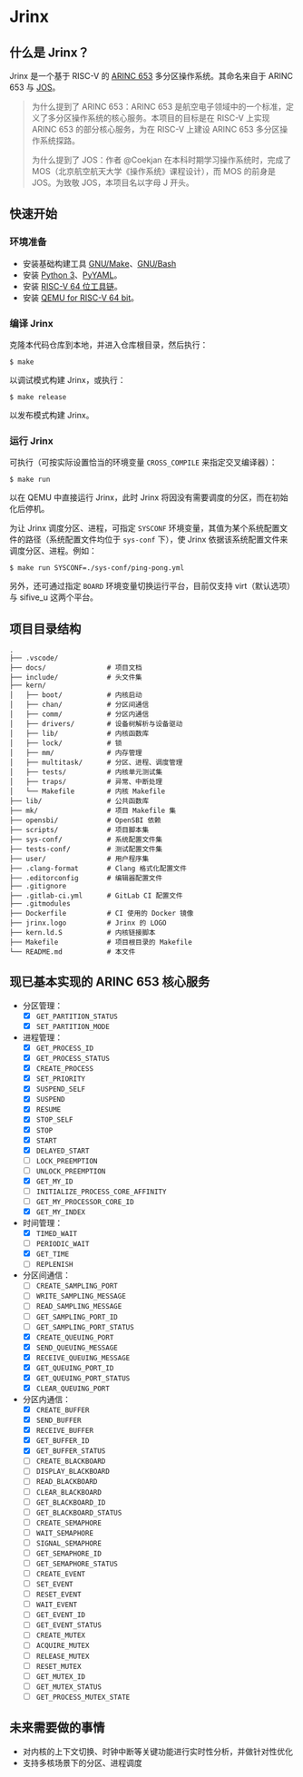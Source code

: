 # Jrinx

## 什么是 Jrinx？

Jrinx 是一个基于 RISC-V 的 [ARINC 653](https://wikipedia.org/wiki/ARINC_653) 多分区操作系统。其命名来自于 ARINC 653 与 [JOS](https://pdos.csail.mit.edu/6.828/2014/overview.html)。

> 为什么提到了 ARINC 653：ARINC 653 是航空电子领域中的一个标准，定义了多分区操作系统的核心服务。本项目的目标是在 RISC-V 上实现 ARINC 653 的部分核心服务，为在 RISC-V 上建设 ARINC 653 多分区操作系统探路。
>
> 为什么提到了 JOS：作者 @Coekjan 在本科时期学习操作系统时，完成了 MOS（北京航空航天大学《操作系统》课程设计），而 MOS 的前身是 JOS。为致敬 JOS，本项目名以字母 J 开头。

## 快速开始

### 环境准备

- 安装基础构建工具 [GNU/Make](https://www.gnu.org/software/make/)、[GNU/Bash](https://www.gnu.org/software/bash/)
- 安装 [Python 3](https://www.python.org/)、[PyYAML](https://pyyaml.org/)。
- 安装 [RISC-V 64 位工具链](https://github.com/riscv-collab/riscv-gnu-toolchain)。
- 安装 [QEMU for RISC-V 64 bit](https://github.com/qemu/qemu)。

### 编译 Jrinx

克隆本代码仓库到本地，并进入仓库根目录，然后执行：

```console
$ make
```

以调试模式构建 Jrinx，或执行：

```console
$ make release
```

以发布模式构建 Jrinx。

### 运行 Jrinx

可执行（可按实际设置恰当的环境变量 `CROSS_COMPILE` 来指定交叉编译器）：

```console
$ make run
```

以在 QEMU 中直接运行 Jrinx，此时 Jrinx 将因没有需要调度的分区，而在初始化后停机。

为让 Jrinx 调度分区、进程，可指定 `SYSCONF` 环境变量，其值为某个系统配置文件的路径（系统配置文件均位于 `sys-conf` 下），使 Jrinx 依据该系统配置文件来调度分区、进程。例如：

```console
$ make run SYSCONF=./sys-conf/ping-pong.yml
```

另外，还可通过指定 `BOARD` 环境变量切换运行平台，目前仅支持 virt（默认选项）与 sifive_u 这两个平台。

## 项目目录结构

```plaintext
.
├── .vscode/
├── docs/               # 项目文档
├── include/            # 头文件集
├── kern/
│   ├── boot/           # 内核启动
│   ├── chan/           # 分区间通信
│   ├── comm/           # 分区内通信
│   ├── drivers/        # 设备树解析与设备驱动
│   ├── lib/            # 内核函数库
│   ├── lock/           # 锁
│   ├── mm/             # 内存管理
│   ├── multitask/      # 分区、进程、调度管理
│   ├── tests/          # 内核单元测试集
│   ├── traps/          # 异常、中断处理
│   └── Makefile        # 内核 Makefile
├── lib/                # 公共函数库
├── mk/                 # 项目 Makefile 集
├── opensbi/            # OpenSBI 依赖
├── scripts/            # 项目脚本集
├── sys-conf/           # 系统配置文件集
├── tests-conf/         # 测试配置文件集
├── user/               # 用户程序集
├── .clang-format       # Clang 格式化配置文件
├── .editorconfig       # 编辑器配置文件
├── .gitignore
├── .gitlab-ci.yml      # GitLab CI 配置文件
├── .gitmodules
├── Dockerfile          # CI 使用的 Docker 镜像
├── jrinx.logo          # Jrinx 的 LOGO
├── kern.ld.S           # 内核链接脚本
├── Makefile            # 项目根目录的 Makefile
└── README.md           # 本文件
```

## 现已基本实现的 ARINC 653 核心服务

- 分区管理：
  - [x] `GET_PARTITION_STATUS`
  - [x] `SET_PARTITION_MODE`
- 进程管理：
  - [x] `GET_PROCESS_ID`
  - [x] `GET_PROCESS_STATUS`
  - [x] `CREATE_PROCESS`
  - [x] `SET_PRIORITY`
  - [x] `SUSPEND_SELF`
  - [x] `SUSPEND`
  - [x] `RESUME`
  - [x] `STOP_SELF`
  - [x] `STOP`
  - [x] `START`
  - [x] `DELAYED_START`
  - [ ] `LOCK_PREEMPTION`
  - [ ] `UNLOCK_PREEMPTION`
  - [x] `GET_MY_ID`
  - [ ] `INITIALIZE_PROCESS_CORE_AFFINITY`
  - [ ] `GET_MY_PROCESSOR_CORE_ID`
  - [x] `GET_MY_INDEX`
- 时间管理：
  - [x] `TIMED_WAIT`
  - [ ] `PERIODIC_WAIT`
  - [x] `GET_TIME`
  - [ ] `REPLENISH`
- 分区间通信：
  - [ ] `CREATE_SAMPLING_PORT`
  - [ ] `WRITE_SAMPLING_MESSAGE`
  - [ ] `READ_SAMPLING_MESSAGE`
  - [ ] `GET_SAMPLING_PORT_ID`
  - [ ] `GET_SAMPLING_PORT_STATUS`
  - [x] `CREATE_QUEUING_PORT`
  - [x] `SEND_QUEUING_MESSAGE`
  - [x] `RECEIVE_QUEUING_MESSAGE`
  - [x] `GET_QUEUING_PORT_ID`
  - [x] `GET_QUEUING_PORT_STATUS`
  - [x] `CLEAR_QUEUING_PORT`
- 分区内通信：
  - [x] `CREATE_BUFFER`
  - [x] `SEND_BUFFER`
  - [x] `RECEIVE_BUFFER`
  - [x] `GET_BUFFER_ID`
  - [x] `GET_BUFFER_STATUS`
  - [ ] `CREATE_BLACKBOARD`
  - [ ] `DISPLAY_BLACKBOARD`
  - [ ] `READ_BLACKBOARD`
  - [ ] `CLEAR_BLACKBOARD`
  - [ ] `GET_BLACKBOARD_ID`
  - [ ] `GET_BLACKBOARD_STATUS`
  - [ ] `CREATE_SEMAPHORE`
  - [ ] `WAIT_SEMAPHORE`
  - [ ] `SIGNAL_SEMAPHORE`
  - [ ] `GET_SEMAPHORE_ID`
  - [ ] `GET_SEMAPHORE_STATUS`
  - [ ] `CREATE_EVENT`
  - [ ] `SET_EVENT`
  - [ ] `RESET_EVENT`
  - [ ] `WAIT_EVENT`
  - [ ] `GET_EVENT_ID`
  - [ ] `GET_EVENT_STATUS`
  - [ ] `CREATE_MUTEX`
  - [ ] `ACQUIRE_MUTEX`
  - [ ] `RELEASE_MUTEX`
  - [ ] `RESET_MUTEX`
  - [ ] `GET_MUTEX_ID`
  - [ ] `GET_MUTEX_STATUS`
  - [ ] `GET_PROCESS_MUTEX_STATE`

## 未来需要做的事情

- 对内核的上下文切换、时钟中断等关键功能进行实时性分析，并做针对性优化
- 支持多核场景下的分区、进程调度
